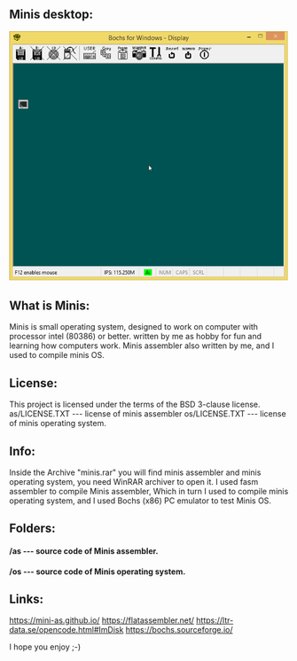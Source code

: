 ## Minis desktop:
![minis os](/snapshot.png)

## What is Minis:
Minis is small operating system, designed to work on 
computer with processor intel (80386) or better.
written by me as hobby for fun and learning how
computers work.
Minis assembler also written by me, and I used to compile minis OS.

## License:
This project is licensed under the terms of the BSD 3-clause license.
as/LICENSE.TXT --- license of minis assembler
os/LICENSE.TXT --- license of minis operating system.

## Info:
Inside the Archive "minis.rar" you will find minis assembler and minis operating system, you need WinRAR archiver to open it.
I used fasm assembler to compile Minis assembler, Which in turn I used to compile minis operating system, and I used Bochs (x86) PC emulator to test Minis OS.

## Folders:
#### /as --- source code of Minis assembler.
#### /os --- source code of Minis operating system.

## Links:
https://mini-as.github.io/
https://flatassembler.net/
https://ltr-data.se/opencode.html#ImDisk
https://bochs.sourceforge.io/

I hope you enjoy ;-)
